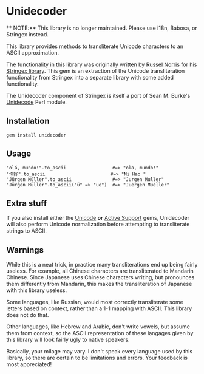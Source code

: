 # Unidecoder

** NOTE:** This library is no longer maintained. Please use i18n, Babosa, or Stringex instead.

This library provides methods to transliterate Unicode characters to an ASCII
approximation.

The functionality in this library was originally written by [Russel Norris](http://github.com/rsl)
for his [Stringex library](http://github.com/rsl/stringex). This gem is an
extraction of the Unicode transliteration functionality from Stringex into a
separate library with some added functionality.

The Unidecoder component of Stringex is itself a port of Sean M. Burke's
[Unidecode](http://search.cpan.org/dist/Text-Unidecode/lib/Text/Unidecode.pm)
Perl module.

## Installation

    gem install unidecoder

## Usage

    "olá, mundo!".to_ascii                 #=> "ola, mundo!"
    "你好".to_ascii                        #=> "Ni Hao "
    "Jürgen Müller".to_ascii               #=> "Jurgen Muller"
    "Jürgen Müller".to_ascii("ü" => "ue")  #=> "Juergen Mueller"

## Extra stuff

If you also install either the [Unicode](http://github.com/blackwinter/unicode)
**or** [Active Support](http://github.com/rails/rails) gems, Unidecoder will
also perform Unicode normalization before attempting to transliterate strings
to ASCII.

## Warnings

While this is a neat trick, in practice many transliterations end up being
fairly useless. For example, all Chinese characters are transliterated to
Mandarin Chinese. Since Japanese uses Chinese characters writing, but
pronounces them differently from Mandarin, this makes the transliteration of
Japanese with this library useless.

Some languages, like Russian, would most correctly transliterate some letters
based on context, rather than a 1-1 mapping with ASCII. This library does not
do that.

Other languages, like Hebrew and Arabic, don't write vowels, but assume them
from context, so the ASCII representation of these langages given by this
library will look fairly ugly to native speakers.

Basically, your milage may vary. I don't speak every language used by this
library, so there are certain to be limitations and errors. Your feedback is
most appreciated!
